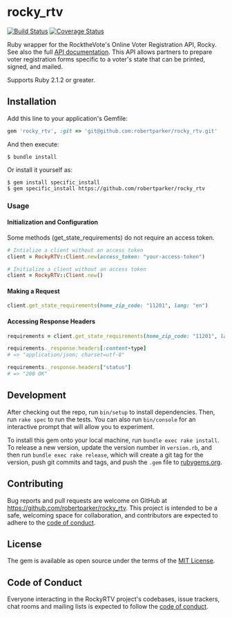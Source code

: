 # rocky_rtv

[![Build Status](https://travis-ci.org/robertparker/rocky_rtv.svg?branch=master)](https://travis-ci.org/robertparker/rocky_rtv)
[![Coverage Status](https://coveralls.io/repos/github/robertparker/rocky_rtv/badge.svg?branch=master)](https://coveralls.io/github/robertparker/rocky_rtv?branch=master)

Ruby wrapper for the RocktheVote's Online Voter Registration API, Rocky. See also the full [API documentation](https://rock-the-vote.github.io/Voter-Registration-Tool-API-Docs/). This API allows partners to prepare voter registration forms specific to a voter's state that can be printed, signed, and mailed. 

Supports Ruby 2.1.2 or greater.

## Installation

Add this line to your application's Gemfile:

```ruby
gem 'rocky_rtv', :git => 'git@github.com:robertparker/rocky_rtv.git'
```

And then execute:

    $ bundle install

Or install it yourself as:

	$ gem install specific_install
    $ gem specific_install https://github.com/robertparker/rocky_rtv

### Usage

#### Initialization and Configuration

Some methods (get_state_requirements) do not require an access token.

```ruby
# Intialize a client without an access token
client = RockyRTV::Client.new(access_token: "your-access-token")

# Initialize a client without an access token
client = RockyRTV::Client.new()
```

#### Making a Request

```ruby
client.get_state_requirements(home_zip_code: "11201", lang: "en")

```

#### Accessing Response Headers

```ruby
requirements = client.get_state_requirements(home_zip_code: "11201", lang: en)

requirements._response.headers[:content-type]
# => "application/json; charset=utf-8"

requirements._response.headers["status"]
# => "200 OK"
```

## Development

After checking out the repo, run `bin/setup` to install dependencies. Then, run `rake spec` to run the tests. You can also run `bin/console` for an interactive prompt that will allow you to experiment.

To install this gem onto your local machine, run `bundle exec rake install`. To release a new version, update the version number in `version.rb`, and then run `bundle exec rake release`, which will create a git tag for the version, push git commits and tags, and push the `.gem` file to [rubygems.org](https://rubygems.org).

## Contributing

Bug reports and pull requests are welcome on GitHub at https://github.com/robertparker/rocky_rtv. This project is intended to be a safe, welcoming space for collaboration, and contributors are expected to adhere to the [code of conduct](https://github.com/robertparker/rocky_rtv/blob/master/CODE_OF_CONDUCT.md).


## License

The gem is available as open source under the terms of the [MIT License](https://opensource.org/licenses/MIT).

## Code of Conduct

Everyone interacting in the RockyRTV project's codebases, issue trackers, chat rooms and mailing lists is expected to follow the [code of conduct](https://github.com/[USERNAME]/rocky_rtv/blob/master/CODE_OF_CONDUCT.md).
